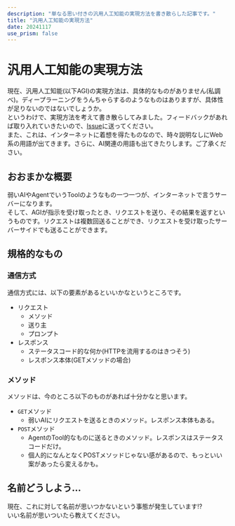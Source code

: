 ```yaml
---
description: "単なる思い付きの汎用人工知能の実現方法を書き散らした記事です。"
title: "汎用人工知能の実現方法"
date: 20241117
use_prism: false
---
```

# 汎用人工知能の実現方法
現在、汎用人工知能(以下AGI)の実現方法は、具体的なものがありません(私調べ)。ディープラーニングをうんちゃらするのようなものはありますが、具体性が足りないのではないでしょうか。  
というわけで、実現方法を考えて書き散らしてみました。フィードバックがあれば取り入れていきたいので、[Issue](https://github.com/shizukani-cp/blog/issue)に送ってください。  
また、これは、インターネットに着想を得たものなので、時々説明なしにWeb系の用語が出てきます。さらに、AI関連の用語も出てきたりします。ご了承ください。
## おおまかな概要
弱いAIやAgentでいうToolのようなもの一つ一つが、インターネットで言うサーバーになります。  
そして、AGIが指示を受け取ったとき、リクエストを送り、その結果を返すというものです。リクエストは複数回送ることができ、リクエストを受け取ったサーバーサイドでも送ることができます。
## 規格的なもの
### 通信方式
通信方式には、以下の要素があるといいかなというところです。  
- リクエスト  
  - メソッド  
  - 送り主  
  - プロンプト  
- レスポンス  
  - ステータスコード的な何か(HTTPを流用するのはきつそう)  
  - レスポンス本体(GETメソッドの場合)  
### メソッド
メソッドは、今のところ以下のものがあれば十分かなと思います。  
- `GET`メソッド  
  - 弱いAIにリクエストを送るときのメソッド。レスポンス本体もある。  
- `POST`メソッド  
  - AgentのTool的なものに送るときのメソッド。レスポンスはステータスコードだけ。  
  - 個人的になんとなくPOSTメソッドじゃない感があるので、もっといい案があったら変えるかも。
## 名前どうしよう…
現在、これに対して名前が思いつかないという事態が発生しています!?  
いい名前が思いついたら教えてください。

